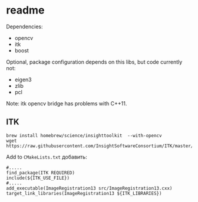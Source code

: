 # readme

Dependencies:

- opencv 
- itk
- boost

Optional, package configuration depends on this libs, but code currently not:

- eigen3
- zlib
- pcl

Note: itk opencv bridge has problems with C++11.

## ITK

~~~{.bash}
brew install homebrew/science/insighttoolkit  --with-opencv 
wget https://raw.githubusercontent.com/InsightSoftwareConsortium/ITK/master/Examples/RegistrationITKv4/ImageRegistration13.cxx
~~~

Add to `CMakeLists.txt` добавить:

~~~{.cmake}
#.....
find_package(ITK REQUIRED)
include(${ITK_USE_FILE})
#.....
add_executable(ImageRegistration13 src/ImageRegistration13.cxx) 
target_link_libraries(ImageRegistration13 ${ITK_LIBRARIES})
~~~


